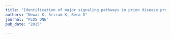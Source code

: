 ```yaml
---
title: "Identification of major signaling pathways in prion disease progression using network analysis"
authors: "Newaz K, Sriram K, Bera D"
journal: "PLOS ONE"
pub_date: "2015"

---
```

